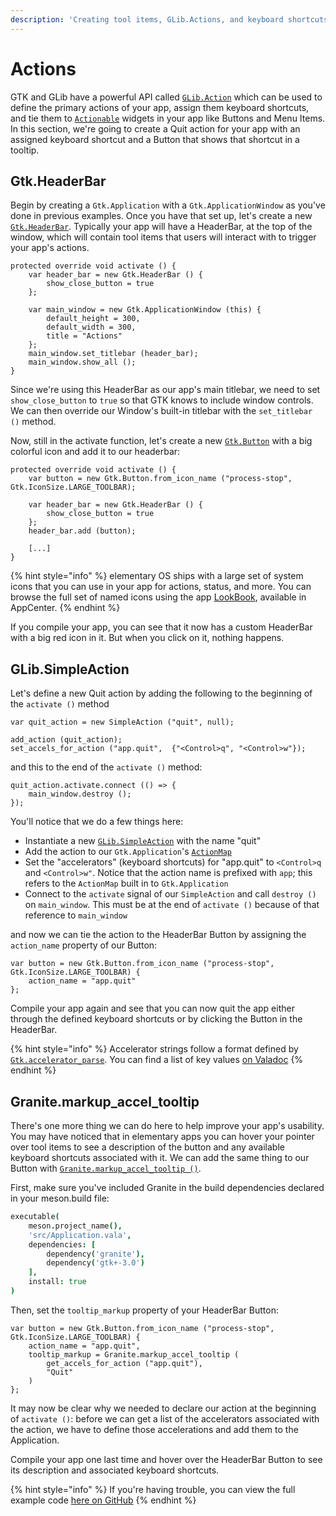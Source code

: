 ```yaml
---
description: 'Creating tool items, GLib.Actions, and keyboard shortcuts'
---
```


# Actions

GTK and GLib have a powerful API called [`GLib.Action`](https://valadoc.org/gio-2.0/GLib.Action.html) which can be used to define the primary actions of your app, assign them keyboard shortcuts, and tie them to [`Actionable`](https://valadoc.org/gtk+-3.0/Gtk.Actionable.html) widgets in your app like Buttons and Menu Items. In this section, we're going to create a Quit action for your app with an assigned keyboard shortcut and a Button that shows that shortcut in a tooltip.

## Gtk.HeaderBar

Begin by creating a `Gtk.Application` with a `Gtk.ApplicationWindow` as you've done in previous examples. Once you have that set up, let's create a new [`Gtk.HeaderBar`](https://valadoc.org/gtk+-3.0/Gtk.HeaderBar.html). Typically your app will have a HeaderBar, at the top of the window, which will contain tool items that users will interact with to trigger your app's actions.

```vala
protected override void activate () {
    var header_bar = new Gtk.HeaderBar () {
        show_close_button = true
    };

    var main_window = new Gtk.ApplicationWindow (this) {
        default_height = 300,
        default_width = 300,
        title = "Actions"
    };
    main_window.set_titlebar (header_bar);
    main_window.show_all ();
}
```

Since we're using this HeaderBar as our app's main titlebar, we need to set `show_close_button` to `true` so that GTK knows to include window controls. We can then override our Window's built-in titlebar with the `set_titlebar ()` method.

Now, still in the activate function, let's create a new [`Gtk.Button`](https://valadoc.org/gtk+-3.0/Gtk.Button.html) with a big colorful icon and add it to our headerbar:

```vala
protected override void activate () {
    var button = new Gtk.Button.from_icon_name ("process-stop", Gtk.IconSize.LARGE_TOOLBAR);

    var header_bar = new Gtk.HeaderBar () {
        show_close_button = true
    };
    header_bar.add (button);

    [...]
}
```

{% hint style="info" %}
elementary OS ships with a large set of system icons that you can use in your app for actions, status, and more. You can browse the full set of named icons using the app [LookBook](http://appcenter.elementary.io/com.github.danrabbit.lookbook/), available in AppCenter.
{% endhint %}

If you compile your app, you can see that it now has a custom HeaderBar with a big red icon in it. But when you click on it, nothing happens.

## GLib.SimpleAction

Let's define a new Quit action by adding the following to the beginning of the `activate ()` method

```vala
var quit_action = new SimpleAction ("quit", null);

add_action (quit_action);
set_accels_for_action ("app.quit",  {"<Control>q", "<Control>w"});
```

and this to the end of the `activate ()` method:

```vala
quit_action.activate.connect (() => {
    main_window.destroy ();
});
```

You'll notice that we do a few things here:

* Instantiate a new [`GLib.SimpleAction`](https://valadoc.org/gio-2.0/GLib.SimpleAction.html) with the name "quit"
* Add the action to our `Gtk.Application`'s [`ActionMap`](https://valadoc.org/gio-2.0/GLib.ActionMap.html)
* Set the "accelerators" \(keyboard shortcuts\) for "app.quit" to `<Control>q` and `<Control>w"`. Notice that the action name is prefixed with `app`; this refers to the `ActionMap` built in to `Gtk.Application`
* Connect to the `activate` signal of our `SimpleAction` and call `destroy ()` on `main_window`. This must be at the end of `activate ()` because of that reference to `main_window`

and now we can tie the action to the HeaderBar Button by assigning the `action_name` property of our Button:

```vala
var button = new Gtk.Button.from_icon_name ("process-stop", Gtk.IconSize.LARGE_TOOLBAR) {
    action_name = "app.quit"
};
```

Compile your app again and see that you can now quit the app either through the defined keyboard shortcuts or by clicking the Button in the HeaderBar.

{% hint style="info" %}
Accelerator strings follow a format defined by [`Gtk.accelerator_parse`](https://valadoc.org/gtk+-3.0/Gtk.accelerator_parse.html). You can find a list of key values [on Valadoc](https://valadoc.org/gdk-3.0/Gdk.Key.html)
{% endhint %}

## Granite.markup\_accel\_tooltip

There's one more thing we can do here to help improve your app's usability. You may have noticed that in elementary apps you can hover your pointer over tool items to see a description of the button and any available keyboard shortcuts associated with it. We can add the same thing to our Button with [`Granite.markup_accel_tooltip ()`](https://valadoc.org/granite/Granite.markup_accel_tooltip.html).

First, make sure you've included Granite in the build dependencies declared in your meson.build file:

```coffeescript
executable(
    meson.project_name(),
    'src/Application.vala',
    dependencies: [
        dependency('granite'),
        dependency('gtk+-3.0')
    ],
    install: true
)
```

Then, set the `tooltip_markup` property of your HeaderBar Button:

```vala
var button = new Gtk.Button.from_icon_name ("process-stop", Gtk.IconSize.LARGE_TOOLBAR) {
    action_name = "app.quit",
    tooltip_markup = Granite.markup_accel_tooltip (
        get_accels_for_action ("app.quit"),
        "Quit"
    )
};
```

It may now be clear why we needed to declare our action at the beginning of `activate ()`: before we can get a list of the accelerators associated with the action, we have to define those accelerations and add them to the Application.

Compile your app one last time and hover over the HeaderBar Button to see its description and associated keyboard shortcuts.

{% hint style="info" %}
If you're having trouble, you can view the full example code [here on GitHub](https://github.com/vala-lang/examples/tree/glib-action)
{% endhint %}

